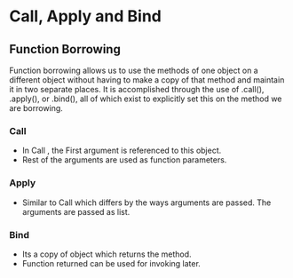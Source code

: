 # Call, Apply and Bind

## Function Borrowing
Function borrowing allows us to use the methods of one object on a different object without having to make a copy of that method and maintain it in two separate places. It is accomplished through the use of .call(), .apply(), or .bind(), all of which exist to explicitly set this on the method we are borrowing.

### Call

- In Call , the First argument is referenced to this object.
- Rest of the arguments are used as function parameters.

### Apply

- Similar to Call which differs by the ways arguments are passed. The arguments are passed as list.

### Bind

- Its a copy of object which returns the method.
- Function returned can be used for invoking later.